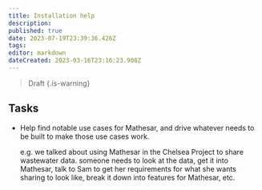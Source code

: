 ```yaml
---
title: Installation help
description: 
published: true
date: 2023-07-19T23:39:36.426Z
tags: 
editor: markdown
dateCreated: 2023-03-16T23:16:23.908Z
---
```


> Draft
{.is-warning}


## Tasks

- Help find notable use cases for Mathesar, and drive whatever needs to be built to make those use cases work.
    
    e.g. we talked about using Mathesar in the Chelsea Project to share wastewater data. someone needs to look at the data, get it into Mathesar, talk to Sam to get her requirements for what she wants sharing to look like, break it down into features for Mathesar, etc.


